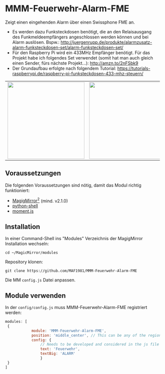 # MMM-Feuerwehr-Alarm-FME
Zeigt einen eingehenden Alarm über einen Swissphone FME an.
* Es werden dazu Funksteckdosen benötigt, die an den Relaisausgang des Funkmeldeempfängers angeschlossen werden können und bei Alarm auslösen. Bspw.: http://juergenrupp.de/produkte/alarmzusatz-alarm-funksteckdosen-set/alarm-funksteckdosen-set/
* Für den Raspberry Pi wird ein 433MHz Empfänger benötigt. Für das Projekt habe ich folgendes Set verwendet (somit hat man auch gleich einen Sender, fürs nächste Projekt...): <a href="http://amzn.to/2nFSbk9" target="_blank">http://amzn.to/2nFSbk9</a>
* Der Grundaufbau erfolgte nach folgendem Tutorial: https://tutorials-raspberrypi.de/raspberry-pi-funksteckdosen-433-mhz-steuern/

<table>
<tr>
<td>
<img src="https://cloud.githubusercontent.com/assets/26480749/25527304/8afd1e2c-2c18-11e7-97ca-3a2ad28e17e5.jpg" border="0" height="250px">
</td>
<td>
<img src="https://cloud.githubusercontent.com/assets/26480749/25527303/8af9ceb6-2c18-11e7-897e-f704bcc81c25.jpg" border="0" height="250px">
</td>
<td>
<img src="https://cloud.githubusercontent.com/assets/26480749/25527305/8afdf19e-2c18-11e7-8d15-c8aa3c955765.jpg" border="0" height="250px">
</td>
</tr>
</table>

## Voraussetzungen
Die folgenden Voraussetzungen sind nötig, damit das Modul richtig funktioniert:
* <a href="https://github.com/MichMich/MagicMirror" target="_blank" title="MagicMirror2">MagigMirror<sup>2</sup></a> (mind. v2.1.0)
* <a href="https://www.npmjs.com/package/python-shell" target="_blank" title="python-shell">python-shell</a>
* <a href="https://momentjs.com" target="_blank" title="moment.js">moment.js</a>

## Installation
In einer Command-Shell ins "Modules" Verzeichnis der MagigMirror Installation wechseln:
````
cd ~/MagicMirror/modules
````

Repository klonen:
````
git clone https://github.com/MAF1981/MMM-Feuerwehr-Alarm-FME
````

Die MM `config.js` Datei anpassen.

## Module verwenden

In der `config/config.js` muss MMM-Feuerwehr-Alarm-FME registriert werden:
````javascript
modules: [
 {
			module: 'MMM-Feuerwehr-Alarm-FME',
			position: 'middle_center', // This can be any of the regions.
			config: {
				// Needs to be developed and considered in the js file
				text: 'Feuerwehr',
				textBig: 'ALARM'
				}
 }
]
````

